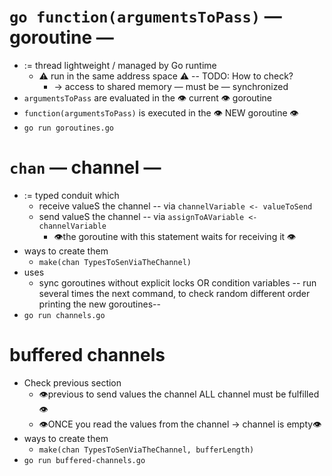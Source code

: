 # `go function(argumentsToPass)` — goroutine —
* := thread lightweight / managed by Go runtime
  * ⚠️ run in the same address space ⚠️ -- TODO: How to check?
    * → access to shared memory — must be — synchronized
* `argumentsToPass` are evaluated in the 👁️ current 👁️ goroutine
* `function(argumentsToPass)` is executed in the 👁️ NEW goroutine 👁️
* `go run goroutines.go`

# `chan` — channel —
* := typed conduit which
  * receive valueS the channel -- via `channelVariable <- valueToSend`
  * send valueS the channel -- via `assignToAVariable <- channelVariable`
    * 👁️the goroutine with this statement waits for receiving it 👁️
* ways to create them
  * `make(chan TypesToSenViaTheChannel)`
* uses
  * sync goroutines without explicit locks OR condition variables -- run several times the next command, to check random different order printing the new goroutines-- 
* `go run channels.go`

# buffered channels
* Check previous section
  * 👁️previous to send values the channel ALL channel must be fulfilled 👁️
  * 👁️ONCE you read the values from the channel → channel is empty👁️
* ways to create them
  * `make(chan TypesToSenViaTheChannel, bufferLength)`
* `go run buffered-channels.go`
